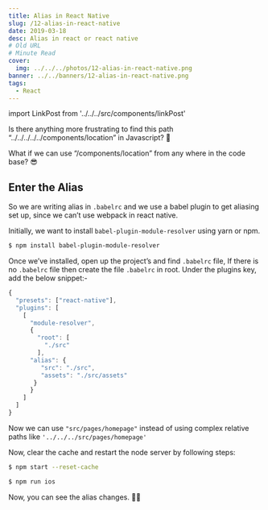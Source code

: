 ```yaml
---
title: Alias in React Native
slug: /12-alias-in-react-native
date: 2019-03-18
desc: Alias in react or react native
# Old URL
# Minute Read
cover:
  img: ../../../photos/12-alias-in-react-native.png
banner: ../../banners/12-alias-in-react-native.png
tags:
  - React
---
```


import LinkPost from '../../../src/components/linkPost'

<p><span class='first-letter'>I</span>s there anything more frustrating to find this path “../../../../../components/location” in Javascript? 🤔</p>

What if we can use “/components/location” from any where in the code base? 😎

## Enter the Alias 

So we are writing alias in `.babelrc` and we use a babel plugin to get aliasing set up, since we can’t use webpack in react native.

Initially, we want to install `babel-plugin-module-resolver` using yarn or npm.

```sh
$ npm install babel-plugin-module-resolver
```

Once we’ve installed, open up the project’s and find `.babelrc` file, If there is no `.babelrc` file then create the file `.babelrc` in root. Under the plugins key, add the below snippet:-

```js
{
  "presets": ["react-native"],
  "plugins": [
    [
      "module-resolver",
      {
        "root": [
          "./src"
        ],
      "alias": {
         "src": "./src",
         "assets": "./src/assets"
       }
      } 
    ] 
  ]
}
```

Now we can use `"src/pages/homepage"` instead of using complex relative paths like `'../../../src/pages/homepage'`

Now, clear the cache and restart the node server by following steps:

```sh
$ npm start --reset-cache

$ npm run ios
```

Now, you can see the alias changes. 👍🏻